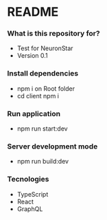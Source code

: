 # README

### What is this repository for?

* Test for NeuronStar
* Version 0.1

### Install dependencies

* npm i on Root folder
* cd client npm i

### Run application

* npm run start:dev

### Server development mode ###

* npm run build:dev

### Tecnologies

* TypeScript
* React
* GraphQL
